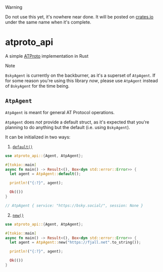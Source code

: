 > [!WARNING]
> Do not use this yet, it's nowhere near done. It will be posted on [crates.io](https://crates.io) under the same name when it's complete.

# atproto_api
A simple [ATProto](https://atproto.com) implementation in Rust

> [!NOTE]
> `BskyAgent` is currently on the backburner, as it's a superset of `AtpAgent`. If for some reason you're using this library *now*, please use `AtpAgent` instead of `BskyAgent` for the time being.

<!-- ## `BskyAgent`
`BskyAgent` is the main agent struct, particularly meant for Bluesky operations. Currently only `.login` is implemented.

`BskyAgent` provides a default struct, `BskyAgent { service: "https://bsky.social" }` that can be accessed by initializing the agent like so:

```rs
use atproto_api::{Agent, AtpAgent};

#[tokio::main]
async fn main() -> Result<(), Box<dyn std::error::Error>> {
  let agent = AtpAgent::default();

  Ok(())
}

``` -->

## `AtpAgent`
`AtpAgent` is meant for general AT Protocol operations.

`AtpAgent` does *not* provide a default struct, as it's expected that you're planning to do anything but the default (i.e. using `BskyAgent`).

It can be initialized in two ways:

1. [`default()`](https://git.sr.ht/~jordanreger/atproto_api/tree/main/item/examples/default.rs)
```rs
use atproto_api::{Agent, AtpAgent};

#[tokio::main]
async fn main() -> Result<(), Box<dyn std::error::Error>> {
  let agent = AtpAgent::default();

  println!("{:?}", agent);

  Ok(())
}

// AtpAgent { service: "https://bsky.social/", session: None }
```

2. [`new()`](https://git.sr.ht/~jordanreger/atproto_api/tree/main/item/examples/new.rs)
```rs
use atproto_api::{Agent, AtpAgent};

#[tokio::main]
async fn main() -> Result<(), Box<dyn std::error::Error>> {
  let agent = AtpAgent::new("https://fjall.net".to_string());

  println!("{:?}", agent);

  Ok(())
}
```